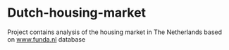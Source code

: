 # Dutch-housing-market
Project contains analysis of the housing market in The Netherlands based on www.funda.nl database
